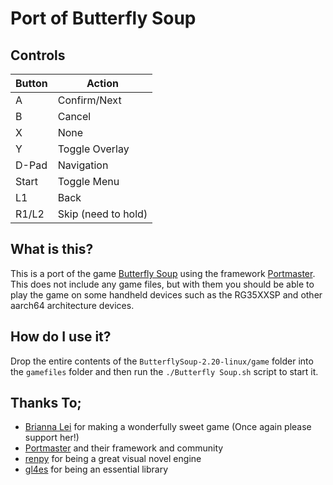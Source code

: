 # Port of Butterfly Soup
## Controls

| Button | Action |
|--|--| 
|A|Confirm/Next|
|B|Cancel|
|X|None  |
|Y|Toggle Overlay|
|D-Pad|Navigation|
|Start|Toggle Menu|
|L1|Back|
|R1/L2|Skip (need to hold)|

## What is this?
This is a port of the game [Butterfly Soup](https://brianna-lei.itch.io/butterfly-soup) 
using the framework [Portmaster](https://portmaster.games/). This does not include
any game files, but with them you should be able to play the game on some handheld devices
such as the RG35XXSP and other aarch64 architecture devices.

## How do I use it? 
Drop the entire contents of the `ButterflySoup-2.20-linux/game` folder
into the `gamefiles` folder and then run the `./Butterfly Soup.sh` script to start it.

## Thanks To;
* [Brianna Lei](https://linktr.ee/confettibri) for making a wonderfully sweet game (Once again please support her!)
* [Portmaster](https://portmaster.games/) and their framework and community
* [renpy](https://www.renpy.org/) for being a great visual novel engine
* [gl4es](https://github.com/ptitSeb/gl4es) for being an essential library
